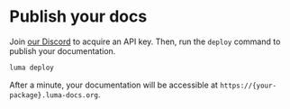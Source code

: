 # Publish your docs

Join [our Discord](https://discord.gg/e7TP6nqCS5) to acquire an API key. Then, run the `deploy` command to publish
your documentation.

```bash
luma deploy
```

After a minute, your documentation will be accessible at
`https://{your-package}.luma-docs.org`.
